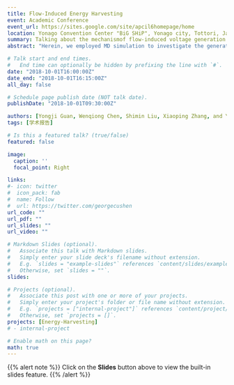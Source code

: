 ```yaml
---
title: Flow-Induced Energy Harvesting
event: Academic Conference
event_url: https://sites.google.com/site/apcil6homepage/home
location: Yonago Convention Center "BiG SHiP", Yonago city, Tottori, Japan.
summary: Talking about the mechanismof flow-induced voltage generation and the effect of channel size, graphene area and simulated temperature on flow-induced voltage.
abstract: "Herein, we employed MD simulation to investigate the generation of flow-induced voltage through driving ILs over graphene nano-channel. The flow-induced voltage can be potentially applied in nanoelectromechanical systems and offer much promise for bio-molecular sensing and bio-medical fields."

# Talk start and end times.
#   End time can optionally be hidden by prefixing the line with `#`.
date: "2018-10-01T16:00:00Z"
date_end: "2018-10-01T16:15:00Z"
all_day: false

# Schedule page publish date (NOT talk date).
publishDate: "2018-10-01T09:30:00Z"

authors: [Yongji Guan, Wenqiong Chen, Shimin Liu, Xiaoping Zhang, and Youquan Deng]
tags: [学术报告]

# Is this a featured talk? (true/false)
featured: false

image:
  caption: ''
  focal_point: Right

links:
#- icon: twitter
#  icon_pack: fab
#  name: Follow
#  url: https://twitter.com/georgecushen
url_code: ""
url_pdf: ""
url_slides: ""
url_video: ""

# Markdown Slides (optional).
#   Associate this talk with Markdown slides.
#   Simply enter your slide deck's filename without extension.
#   E.g. `slides = "example-slides"` references `content/slides/example-slides.md`.
#   Otherwise, set `slides = ""`.
slides: 

# Projects (optional).
#   Associate this post with one or more of your projects.
#   Simply enter your project's folder or file name without extension.
#   E.g. `projects = ["internal-project"]` references `content/project/deep-learning/index.md`.
#   Otherwise, set `projects = []`.
projects: [Energy-Harvesting]
# - internal-project

# Enable math on this page?
math: true
---
```


{{% alert note %}}
Click on the **Slides** button above to view the built-in slides feature.
{{% /alert %}}

